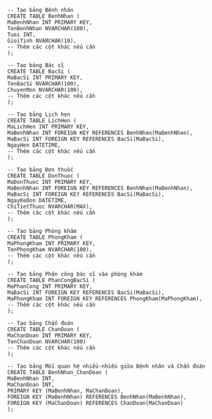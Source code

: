     -- Tạo bảng Bệnh nhân
    CREATE TABLE BenhNhan (
    MaBenhNhan INT PRIMARY KEY,
    TenBenhNhan NVARCHAR(100),
    Tuoi INT,
    GioiTinh NVARCHAR(10),
    -- Thêm các cột khác nếu cần
    );
    
    -- Tạo bảng Bác sĩ
    CREATE TABLE BacSi (
    MaBacSi INT PRIMARY KEY,
    TenBacSi NVARCHAR(100),
    ChuyenMon NVARCHAR(100),
    -- Thêm các cột khác nếu cần
    );
    
    -- Tạo bảng Lịch hẹn
    CREATE TABLE LichHen (
    MaLichHen INT PRIMARY KEY,
    MaBenhNhan INT FOREIGN KEY REFERENCES BenhNhan(MaBenhNhan),
    MaBacSi INT FOREIGN KEY REFERENCES BacSi(MaBacSi),
    NgayHen DATETIME,
    -- Thêm các cột khác nếu cần
    );
    
    -- Tạo bảng Đơn thuốc
    CREATE TABLE DonThuoc (
    MaDonThuoc INT PRIMARY KEY,
    MaBenhNhan INT FOREIGN KEY REFERENCES BenhNhan(MaBenhNhan),
    MaBacSi INT FOREIGN KEY REFERENCES BacSi(MaBacSi),
    NgayKeDon DATETIME,
    ChiTietThuoc NVARCHAR(MAX),
    -- Thêm các cột khác nếu cần
    );
    
    -- Tạo bảng Phòng khám
    CREATE TABLE PhongKham (
    MaPhongKham INT PRIMARY KEY,
    TenPhongKham NVARCHAR(100),
    -- Thêm các cột khác nếu cần
    );
    
    -- Tạo bảng Phân công bác sĩ vào phòng khám
    CREATE TABLE PhanCongBacSi (
    MaPhanCong INT PRIMARY KEY,
    MaBacSi INT FOREIGN KEY REFERENCES BacSi(MaBacSi),
    MaPhongKham INT FOREIGN KEY REFERENCES PhongKham(MaPhongKham),
    -- Thêm các cột khác nếu cần
    );
    
    -- Tạo bảng Chẩn đoán
    CREATE TABLE ChanDoan (
    MaChanDoan INT PRIMARY KEY,
    TenChanDoan NVARCHAR(100)
    -- Thêm các cột khác nếu cần
    );
    
    -- Tạo bảng Mối quan hệ nhiều-nhiều giữa Bệnh nhân và Chẩn đoán
    CREATE TABLE BenhNhan_ChanDoan (
    MaBenhNhan INT,
    MaChanDoan INT,
    PRIMARY KEY (MaBenhNhan, MaChanDoan),
    FOREIGN KEY (MaBenhNhan) REFERENCES BenhNhan(MaBenhNhan),
    FOREIGN KEY (MaChanDoan) REFERENCES ChanDoan(MaChanDoan)
    );
